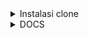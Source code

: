 <details>
<summary>Instalasi clone</summary>

- Local
    - git clone xxxx
    - `pipenv shell` (jika tidak bisa, activate manual di . source /home/aris/.local/share/virtualenvs/BlogAntonio-J9LzUExB/bin/activate)
    - `pipenv install`
    - pada settings.py, set allowed_host: 'localhost'
    - Database
        - set: user, pass, database, --> settings.py
        - `sudo service postgresql start`
        - sudo su --> su - postgres --> psql
        - `CREATE USER user_name WITH ENCRYPTED PASSWORD 'mypassword';`
        - `CREATE DATABASE dbname OWNER rolename;`
        - `GRANT ALL PRIVILEGES ON dbname TO aris;`
    - `python manage.py migrate`
    - `python manage.py createsuperuser`
    - `python manage.py runserver`
    - konten:
        - localhost:8000
        - localhost:8000/admin/
    - Backup:
        - `python manage.py dumpdata blog --indent=2 --output=blog/fixtures/backup2022.json`
    - Load:
        - `python manage.py loaddata backup2022.json`
- Production
    - git clone xxxx
    - pada settings.py, set allowed_host: 'XXX' --> IP Public
    - `docker-compose up`
    - `docker container ls` --> pastikan container jalan
    - migrate:
        - `docker-compose run --rm blogantonio /bin/bash -c "cd blogApp; python3 manage.py migrate"`
    - super user
        - `docker-compose run --rm blogantonio /bin/bash -c "cd blogApp; python3 manage.py createsuperuser"`
    - collect static
        - `docker-compose run --rm blogantonio /bin/bash -c "cd blogApp; python3 manage.py collectstatic --no-input"`

    
</details>
<details>
<summary>DOCS</summary>

## fsdfsd
- deploy docker
## summary
- Template : html/js/css
- Model : PostgreSQL
- Views : Function based views
- Form : Django form & ModelForm --> EmailPostForm & SearchForm (form), CommentForm (ModelForm)
- Fitur : Tag, Comment, Total Post, Latest Post, Most Commented Post, Similiar post, Search, feed, sitemap(xml)
- Problem: belum otentifikasi, Form belum handle image, send email by django belum berhasil
- 
## Chapter 1: Building a Blog Application 1
### Instalasi Django dan Struktur App
- Clone repo dan venv
    - cd PYTHON_FOLDER
    - git clone https://github.com/ArisDjango/BlogAntonio.git
    - cd BlogAntonio
    - python -m venv venv
    - Set-ExecutionPolicy Unrestricted -Scope Process
    - & d:/TUTORIAL/PYTHON/BlogAntonio/venv/Scripts/Activate.ps1

- Instalasi Django
    - python.exe -m pip install --upgrade pip
    - pip install django

- membuat core project
    - django-admin startproject core
    - rename root foleder/core menjadi blogApp
    - cd blogApp
    - python manage.py migrate
    - python manage.py runserver
- Membuat app 'blog'
    - python manage.py startapp blog
    - register di settings.py

### Models
- blog/models.py

    ```py
        from django.db import models
        from django.utils import timezone
        from django.contrib.auth.models import User

        class Post(models.Model):
            STATUS_CHOICES = (
                ('draft', 'Draft'),
                ('published', 'Published'),
            )

            title = models.CharField(max_length=250)
            slug = models.SlugField(max_length=250, unique_for_date='publish')
            author = models.ForeignKey(User, on_delete=models.CASCADE,
                                            related_name='blog_posts')
            body = models.TextField()
            publish = models.DateTimeField(default=timezone.now)
            created = models.DateTimeField(auto_now_add=True)
            updated = models.DateTimeField(auto_now=True)
            status = models.CharField(max_length=10,
                                    choices=STATUS_CHOICES,
                                    default='draft')
            
            class Meta:
                ordering = ('-publish',)

            def __str__(self):
                return self.title
    ```
    ```py
    '''
    - note:
        - CharField = VarChar SQL
        - slug = to build beautiful, SEO-friendly URLs
        - author: 
            - This field defines a many-to-one relationship, meaning that each post is written by a user, and a user can write any number of posts.
            - For this field, Django will create a foreign key in the database using the primary key of the related model.
            - In this case, you are relying on the User model of the Django authentication system.
            - on_delete parameter specifies the behavior to adopt when the referenced object is deleted.
            - CASCADE, you specify that when the referenced user is deleted, the database will also delete all related blog
            - 
            - You specify the name of the reverse relationship,from User to Post, with the related_name attribute. This will allow you to access related objects easily
        - publish:
            - This datetime indicates when the post was published.
            - You use Django's timezone now method as the default value. This returns the current datetime in a timezone-aware format.
            - You can think of it as a timezone-aware version of the standard Python datetime.now method.
        - created: 
            - This datetime indicates when the post was created.
            - auto_now_add here --> the date will be saved automatically when creating an object.
        - updated:
            - This datetime indicates the last time the post was updated.
            - auto_now here --> the date will be updated automatically when saving an object.
        - status:
        - This field shows the status of a post.
        - choices parameter --> so the value of this field can only be set to one of the given choices.
        
        - Meta class :
            - inside the model contains metadata
            - You tell Django to sort results by the publish field in descending order (-) by default when you query the database.
            - doing this, posts published recently will appear first.
        - The __str__():
            - is the default human-readable representation of the object.
            - Django will use it in many places, such as the administration site.

        
    - Doc:
    - djangoproject.com/en/3.0/ref/models/fields/#django.dbmodels.ForeignKey.on_delete.posts
    - https://docs.djangoproject.com/en/3.0/ref/models/fields/

    '''
    ```
- registrasi 'blog.apps.BlogConfig', pada setting
- python manage.py makemigrations blog
    ```py
    '''
    Let's take a look at the SQL code on > migrations/0001_initial.py

    python manage.py sqlmigrate blog 0001

    - Django creates a primary key automatically for each model,
    - but you can also override this by specifying primary_key=True in one of your model fields.
    - primary key is an id column, which consists of an integer that is incremented automatically.
    '''
    ```
- python manage.py migrate



- Run
    ```py
    python manage.py runserver
    python manage.py runserver 127.0.0.1:8001 --settings=mysite.settings
    ```
    ```py
    '''
    Deploy setting hanya berlaku di development
    Deploy pada production di jalankan sebagai WSGI (Apache, Gunicorn), atau ASGI (Uvicorn, Daphne)
    https://docs.djangoproject.com/en/3.0/howto/deployment/wsgi/
    
    Note:
    - __init__.py: An empty file that tells Python to treat the mysite directory as a Python module.
    - wsgi.py: This is the configuration to run your project as a Web Server Gateway Interface (WSGI) application.
    - asgi.py: This is the configuration to run your project as ASGI, the emerging Python standard for asynchronous web servers and applications.
    '''
    ```
### Creating an administration site for models
- Creating a superuser
    - python manage.py createsuperuser
    - http://127.0.0.1:8000/admin/
- Customizing the way that models are displayed
    - blog/admin.py
        ```py
        from django.contrib import admin
        from .models import Post

        admin.site.register(Post)
        class PostAdmin(admin.ModelAdmin):
        list_display = ('title', 'slug', 'author', 'publish','status')
        list_filter = ('status', 'created', 'publish', 'author')
        search_fields = ('title', 'body')
        prepopulated_fields = {'slug': ('title',)}
        raw_id_fields = ('author',)
        date_hierarchy = 'publish'
        ordering = ('status', 'publish')
        ```

        ```py
        '''
        NOTE : 
            - list_display --> the fields displayed
            - list_filter --> filter fields on right sidebar
            - search_fields --> search bar on the top of page
            - prepopulated_fields --> grab title for slug
            - raw_id_fields --> the author field is now displayed with a lookup widget that can scale much better than a drop-down select input when you have thousands of users
            - date_hierarchy --> search bar, there are navigation links to navigate through a date hierarchy
        '''
        ```


### QuerySets and managers
- ORM
    - The Django ORM is based on QuerySets.
    - A QuerySet is a collection of database queries to retrieve objects from your database
    - https://docs.djangoproject.com/en/3.0/ref/models/
- Creating objects
    - Try via Django shell)
    - python manage.py shell

    ```py
        >>> from django.contrib.auth.models import User
        >>> from blog.models import Post
        >>> user = User.objects.get(username='admin')
        >>> post = Post(title='Another post',
        ... slug='another-post',
        ... body='Post body.',
        ... author=user)
        >>> post.save()
    ```
    ```py
    '''
    NOTE: 
        - user = User.objects.get(username='admin') -->
            - You retrieve the user object with the username admin
            - retrieve a single object from the database
            - this method expects a result that matches the query
            - If no results are returned by the database, this method will raise a `DoesNotExist` exception
            - if the database returns more than one result, it will raise a `MultipleObjectsReturned` exception
            - Both exceptions are attributes of the model class that the query is being performed on.
        - post.save()
            - The preceding action performs an INSERT SQL statement behind the scenes
            - You have seen how to create an object in memory first and then persist it to the database,
    '''
    
    ```
- Update objects
    ```py
        >>> post.title = 'New title'
        >>> post.save()
    ```
    ```py
    '''
    NOTE:
        - This time, the save() method performs an UPDATE SQL statement.
        - The changes you make to the object are not persisted to the database until you call the save() method.
    '''
    ```
- Retrieving objects (READ)
    ```py
        >>> all_posts = Post.objects.all()
        >>> all_posts
    ```
    ```py
    '''
    NOTE:
        - objects --> the default manager. Each Django model has at least one manager and the default manager is called objects
        - You get a QuerySet object using your model manager
        - all() --> method on the default objects manager To retrieve all objects from a table
    '''
    ```
- Using the filter() method
    - filter by single fields. ex:
    - retrieve all posts published in the year 2020
        ```py
        Post.objects.filter(publish__year=2021)

        ```

    - filter by multiple fields, ex:
    - retrieve all posts published in 2020 by the author with the username admin
        ```py
        Post.objects.filter(publish__year=2021,author__username='admin')
        ```
    - or
        ```py
        Post.objects.filter(publish__year=2020).filter(author__username='admin')
        ```
    ```py
    '''
    NOTE:
        - Queries with field lookup methods are built using two underscores, for example, publish__year
        - but the same notation is also used for accessing fields of related models, such as author__username.
    '''
    ```
- Using exclude()
    - Kecuali
    - retrieve all posts published in 2020 whose titles don't start with Why
        ```py
        Post.objects.filter(publish__year=2020).exclude(title__startswith='Why')
        ```
- Using order_by()
    - order results by different fields, ex:
    - retrieve all objects ordered by their title
        ```py
        Post.objects.order_by('title') #Ascending
        Post.objects.order_by('-title') #Descending
        ```
- Deleting objects
    ```py
    post = Post.objects.get(id=1)
    post.delete()
    ```
    ```py
    '''
    NOTE:
    deleting objects will also delete any dependent relationships for ForeignKey objects defined with on_delete set to CASCADE.
    '''
    ```
- When QuerySets are evaluated
    ```py
    '''
        QuerySets are only evaluated in the following cases:
        • The first time you iterate over them
        • When you slice them, for instance, Post.objects.all()[:3]
        • When you pickle or cache them
        • When you call repr() or len() on them
        • When you explicitly call list() on them
        • When you test them in a statement, such as bool(), or, and, or if
    '''
    ```
### Model Managers
- Creating model managers
    - 'objects' adalah model manager default ketika membuat model
    - model manager bisa di custom
    - blog/models.py
        ```py
        class PublishedManager(models.Manager):
            def get_queryset(self):
                return super(PublishedManager, self)
                .get_queryset()
                .filter(status='published')

        class Post(models.Model):
            # ...
            objects = models.Manager() # The default manager.
            published = PublishedManager() # Our custom manager.

        ```
    
        ```py
        '''
        NOTE:
            - If no manager is defined in the model, Django automatically creates the objects
            - If you declare any managers for your model but you want to keep the objects manager as well, you have to add it explicitly to your model.
            - you add the default objects manager and the published custom manager to the Post model.

        '''
        ```
### views
- Creating list and detail views ( Funtion Based View)
    - blog/views.py
        ```py
        from django.shortcuts import render, get_object_or_404

        def post_list(request):
            posts = Post.published.all()
            return render(request,'blog/post/list.html',{'posts': posts})
        ```
        ```py
        '''
        - post_list view takes the request object as the only parameter.
        - This parameter is required by all views
        - you retrieve all the posts with the published status using the published manager that you created previously
        - render() --> shortcut provided by Django to render the list of posts
        - It returns an HttpResponse object with the rendered text (normally HTML code) with the given template.
        '''
        ```
        ```py
        def post_detail(request, year, month, day, post):
            post = get_object_or_404(Post, slug=post,
                                        status='published',
                                        publish__year=year,
                                        publish__month=month,
                                        publish__day=day)
            return render(request,'blog/post/detail.html',{'post': post})
        ```
        ```py
        '''
        NOTE:
            - This view takes the year, month, day, and post arguments to retrieve a published post with the given slug and date
            - Note that when you created the Post model, you added the 'unique_for_date' parameter to the slug field.
            - This ensures that there will be only one post with a slug for a given date, and thus, you can retrieve single posts using the date and slug.
            - get_object_or_404() shortcut to retrieve the desired. retrieves the object that matches the given parameters or an HTTP 404 (not found) exception if no object is found.
        '''
        
        ```
- Using class-based views
    - selain menggunakan FBV bisa juga menggunakan class based view
        - tambahkan pada views.py
            ```py
            class PostListView(ListView):
                queryset = Post.published.all()
                context_object_name = 'posts'
                paginate_by = 3
                template_name = 'blog/post/list.html'
            ```
        - bypass blog/urls.py
            ```py
            path('', views.PostListView.as_view(), name='post_list'),
            ```
### urls
- Adding URL patterns for your views
    - buat blog/urls.py
        ```py
        from django.urls import path
        from . import views
            
        app_name = 'blog'

        urlpatterns = [
            
        path('', views.post_list, name='post_list'),
        path('<int:year>/<int:month>/<int:day>/<slug:post>/',
                views.post_detail,
                name='post_detail'),
            ]
        ```
        ```py
        '''
        NOTE:
            - you define an application namespace with the app_name variable. This allows you to organize URLs by application and use the name when
            - You define two different patterns using the path() function
            - first URL pattern doesn't take any arguments and is mapped to the post_list view.
            - The second pattern takes the following four arguments and is mapped to the post_detail view: year,month, day --> integer, post --> Can be composed of words and hyphens
            - path converter docs: https://docs.djangoproject.com/en/3.0/topics/http/urls/#pathconverters.

            -If using path() and converters isn't sufficient for you, you can use re_path() instead to define complex URL patterns with Python regular expressions.
            - Docs repath: https://docs.djangoproject.com/en/3.0/ref/urls/#django.urls.re_path.
            - Regex howto : https://docs.python.org/3/howto/regex.html
        '''
        ```
- Adding URL patterns to project project
    - core/urls.py
        ```py
        from django.urls import path, include
        from django.contrib import admin

        urlpatterns = [
        path('admin/', admin.site.urls),
        path('blog/', include('blog.urls', namespace='blog')),
        ]
        ```
        ```py
        '''
        NOTE:
        - You include these patterns under the namespace blog
        - Later, you will refer to your blog URLs easily by using the namespace followed by a colon and the URL name, for example, blog:post_list and blog:post_detail.
        - DOCs = https://docs.djangoproject.com/en/3.0/topics/http/urls/#url-namespaces.
        '''
        ```
- Canonical URLs for models
    - Edit blog/models.py
        ```py
        def get_absolute_url(self):
            return reverse('blog:post_detail',
                        args=[self.publish.year,
                                self.publish.month,
                                self.publish.day, self.slug])
        ```
        ```py
        '''
        NOTE:
        - You may have different pages in your site where you display posts, but there is a single URL that you use as the main URL for a blog post.
        - The convention in Django is to add a get_absolute_url() method to the model that returns the canonical URL for the object.
        - You can use the post_detail URL that you have defined in the preceding section to build the canonical URL for Post objects.
        - For this method, you will use the reverse() method, which allows you to build URLs by their name and pass optional parameters.
        - Docs: https://docs.djangoproject.com/en/3.0/ref/urlresolvers/
        '''
        ```
### template
- Creating templates for your views
- Docs :
    - https://docs.djangoproject.com/en/3.0/ref/templates/language/
    - https://docs.djangoproject.com/en/3.0/ref/templates/builtins/

        - blog, create directory structure:
            ```
            templates/
                blog/
                    base.html
                    post/
                        list.html
                        detail.html
            ```
            ```py
            '''
            NOTE:
            - Template tags control the rendering of the template and look like {% tag %}
            - Template variables get replaced with values when the template is rendered and look like {{ variable }}
            - Template filters allow you to modify variables for display and look like {{variable|filter }}
            '''
            ```
        - Static
            - buat blog/static/blog.css
        - Edit the base.html
            ```html
            {% load static %}
            <!DOCTYPE html>
            <html>
                <head>
                <title>{% block title %}{% endblock %}</title>
                    <link href="{% static "css/blog.css" %}" rel="stylesheet">
                </head>
                <body>
                    <div id="content">
                        {% block content %}
                        {% endblock %}
                    </div>
                    <div id="sidebar">
                        <h2>My blog</h2>
                        <p>This is my blog.</p>
                    </div>
                </body>
            </html>

            ```
            ```py
            '''
            NOTE:
            - {% load static %} tells Django to load the static template tags that are provided by the django.contrib.staticfiles application, which is contained in the INSTALLED_APPS setting.
            - After loading them, you are able to use the {% static %} template tag throughout this template.
            - With this template tag, you can include the static files, such as the blog.css file, which you will find in the code of this example under the static/ directory of the blog application.
            '''
            ```
        - post/list.html
            ```html
            {% extends "blog/base.html" %}
            {% block title %}My Blog{% endblock %}
            {% block content %}

            <h1>My Blog</h1>
            {% for post in posts %}
            <h2>
                <a href="{{ post.get_absolute_url }}">
                    {{ post.title }}
                </a>
            </h2>
            <p class="date">
            Published {{ post.publish }} by {{ post.author }}
            </p>
            {{ post.body|truncatewords:30|linebreaks }}
            {% endfor %}
            {% endblock %}
            ```
            ```py
            '''
            NOTE:
            - With the {% extends %} template tag, you tell Django to inherit from the blog/base.html template.
            - Then, you fill the title and content blocks of the base template with content. You iterate through the posts and display their title, date, author, and body, including a link in the title to the canonical URL of the post.
            - you apply two template filters: truncatewords truncates the value to the number of words specified,
            - linebreaks converts the output into HTML line breaks.
            - You can concatenate as many template filters as you wish; each one will be applied to the output generated by the preceding one.
            '''
            ```
    - Run test
        - python manage.py runserver
        - http://127.0.0.1:8000/blog/
    - post/detail.html
        ```html
        {% extends "blog/base.html" %}
        {% block title %}{{ post.title }}{% endblock %}

        {% block content %}

        <h1>{{ post.title }}</h1>
        <p class="date">
            Published {{ post.publish }} by {{ post.author }}
        </p>
            {{ post.body|linebreaks }}
        {% endblock %}
        ```
        ```py
        '''
        - Take a look at the URL—it should be `/blog/2020/1/1/who-was-djangoreinhardt/`
        - You have designed SEO-friendly URLs for your blog posts.

        '''
        ```

- Adding pagination
    - blog/views.py

        ```py
        def post_list(request):
            object_list = Post.published.all()
            paginator = Paginator(object_list, 3) # 3 posts in each page
            page = request.GET.get('page')
            try:
                posts = paginator.page(page)
            except PageNotAnInteger:
                # If page is not an integer deliver the first page
                posts = paginator.page(1)
            except EmptyPage:
                # If page is out of range deliver last page of results
                posts = paginator.page(paginator.num_pages)
            return render(request,'blog/post/list.html',
                            {'page': page,'posts': posts})
        ```
        ```py
        '''
        NOTE:
        
        '''
        ```
    - buat blog/templates/pagination.html
        ```html
            <div class="pagination">
                <span class="step-links">
                {% if page.has_previous %}
                    <a href="?page={{ page.previous_page_number }}">Previous</a>
                {% endif %}
                <span class="current">
                    Page {{ page.number }} of {{ page.paginator.num_pages }}.
                </span>
                {% if page.has_next %}
                    <a href="?page={{ page.next_page_number }}">Next</a>
                {% endif %}
                </span>
            </div>
        ```
        ```py
        '''
        NOTE:

        '''
        ```
    - return to the blog/post/list.html
        ```html
        {% block content %}
        ...
        {% include "pagination.html" with page=posts %}
        {% endblock %}
        ```
        ```py
        '''
        NOTE:
            - Since the Page object you are passing to the template is called posts, you include the pagination template in the post list template, passing the parameters to render it correctly.
            - You can follow this method to reuse your pagination template in the paginated views of different models.
        '''
        ``` 
    - tes http://127.0.0.1:8000/blog/

- Class Based Views version
    - Docs:https://docs.djangoproject.com/en/3.0/topics/class-based-views/intro/
    - Edit the blog/views.py
        ```py
        from django.views.generic import ListView

        class PostListView(ListView):
            queryset = Post.published.all()
            context_object_name = 'posts'
            paginate_by = 3
            template_name = 'blog/post/list.html'
        ```
        ```py
        '''
        - Use a specific QuerySet instead of retrieving all objects.
        - Instead of defining a queryset attribute, you could have specified model = Post and Django would have built the generic Post.objects.all() QuerySet for you.
        - Use the context variable posts for the query results. The default variable is object_list if you don't specify any context_object_name.
        - Paginate the result, displaying three objects per page.
        - Use a custom template to render the page. If you don't set a default template, ListView will use blog/post_list.html.
        '''
        ```
    - blog/urls.py
        ```py
        urlpatterns = [
            # post views
            # path('', views.post_list, name='post_list'),
            path('', views.PostListView.as_view(), name='post_list'),
            path('<int:year>/<int:month>/<int:day>/<slug:post>/',
            views.post_detail,
            name='post_detail'),
            ]
        ```
    - edit your post/list.html template
        ```py
        {% include "pagination.html" with page=page_obj %}
        # Django's ListView generic view passes the selected page in a variable called page_obj
        ```
    - Tes http://127.0.0.1:8000/blog/

## Chapter 2: Enhancing Your Blog with Advanced Features
### Sharing posts by email
- Algoritma pengiriman email
    - buat form.py
    - buat views
    - by pass url
    - buat template untuk menampilkannya
- Creating forms with Django
    - Django punya 2 base class untuk form:
        - Form : standartd
        - ModelForm : forms dengan model instance
    - Buat blog/forms.py:

        ```py
        from django import forms

        class EmailPostForm(forms.Form):
            name = forms.CharField(max_length=25)
            email = forms.EmailField()
            to = forms.EmailField()
            comments = forms.CharField(required=False, widget=forms.Textarea)  
        ```
- Handling forms in views
    ```py
    def post_share(request, post_id):
        # Mengambil post by id
        post = get_object_or_404(Post, id=post_id, status='published')
        if request.method == 'POST':
        # Form ter submit
            form = EmailPostForm(request.POST)
            if form.is_valid():
            # Form fields melalui validasi
                cd = form.cleaned_data
            # ... mengirim email
        else:
            form = EmailPostForm()
        return render(request, 'blog/post/share.html', {'post': post,'form': form})
        
    ```
- Sending emails with Django
    - konfigurasi Simple Mail Transfer Protocol (SMTP) server
        - settings.py
        - untuk mencoba di django shell kita butuh setting backend console (setelah dipastikan fungsi email berjalan, bisa di nonaktifkan)

            ```py
            EMAIL_BACKEND = 'django.core.mail.backends.console.EmailBackend'
            ```
        - SMTP server setting:
            ```py
            EMAIL_HOST = 'smtp.gmail.com'
            EMAIL_HOST_USER = 'winandiaris@gmail.com'
            EMAIL_HOST_PASSWORD = 'xxxxxxxx'
            EMAIL_PORT = 587
            EMAIL_USE_TLS = True
            ```
        - Karena menggunakan gmail, Aktifkan 'Allow less secure apps'. ini akan mengijinkan teknologi dengan less secure bisa mengakses gmail.
        `https://myaccount.google.com/lesssecureapps`
        - selanjutnya Disable chaptcha
        ` https://accounts.google.com/displayunlockcaptcha`
        - cek koneksi di console, simulasikan pengiriman email
        - python manage.py shell
            ```py
            >>> from django.core.mail import send_mail
            >>> send_mail('Django mail', 'This e-mail was sent with Django.', 'your_account@gmail.com', ['your_account@gmail.com'], fail_silently=False)
            ```
        - maka output =1 jika berhasil, selanjutnya:
        - Edit view.py, post_share(), menghandle email post
            - [view.py code](https://github.com/PacktPublishing/Django-3-by-Example/blob/master/Chapter02/mysite/blog/views.py)
        - tambahkan pada urls.py
            ```py
            urlpatterns = [
                # ...
                path('<int:post_id>/share/',
                views.post_share, name='post_share'),
                ]
            ```
- Rendering forms in templates
    - buat file baru, templates/blog/post/share.html
        ```py
        {% extends "blog/base.html" %}
        {% block title %}Share a post{% endblock %}

        {% block content %}
            {% if sent %}
                <h1>E-mail successfully sent</h1>
                <p>
                    "{{ post.title }}" was successfully sent to {{ form.cleaned_data.to }}.
                </p>
            {% else %}
                <h1>Share "{{ post.title }}" by e-mail</h1>
                <form method="post">
                    {{ form.as_p }}
                    {% csrf_token %}
                    <input type="submit" value="Send e-mail">
                </form>
            {% endif %}
        {% endblock %}
        ```
    - Edit the blog/post/detail.html
        - tempatkan code ini setelah `{{ post.body|linebreaks }}`
            ```html
            <p>
                <a href="{% url "blog:post_share" post.id %}">
                Share this post
                </a>
            </p>
            ```
    - cek 127.0.0.1:8000/blog/
### Comment Form
- Algoritma comment system
    1. membuat model untuk menyimpan comments
    2. membuat form untuk submit comments dan validasi input data
    3. membuat view untuk memproses form dan menyimpan comment ke database
    4. Edit post detail template untuk menampilkan daftar comments dan menampilkan form input comment
- Building a model
    - buka models.py
        - code:
            ```py
            class Comment(models.Model):
                post = models.ForeignKey(Post,
                                        on_delete=models.CASCADE,
                                        related_name='comments')
                name = models.CharField(max_length=80)
                email = models.EmailField()
                body = models.TextField()
                created = models.DateTimeField(auto_now_add=True)
                updated = models.DateTimeField(auto_now=True)
                active = models.BooleanField(default=True)

                class Meta:
                    ordering = ('created',)

                def __str__(self):
                    return f'Comment by {self.name} on {self.post}'
            ```
    - migrate
        - `python manage.py makemigrations blog`
        - `python manage.py migrate`
    - Menerapkan 'comment model' ke admin panel
    - admin.py
        - code:
            ```py
            from .models import Post, Comment

            @admin.register(Comment)
            class CommentAdmin(admin.ModelAdmin):
                list_display = ('name', 'email', 'post', 'created', 'active')
                list_filter = ('active', 'created', 'updated')
                search_fields = ('name', 'email', 'body')
            ```
    - cek 127.0.0.1:8000/admin
- Creating forms from models
    - forms.py
        ```py
        from .models import Comment

        class CommentForm(forms.ModelForm):
            class Meta:
                model = Comment
                fields = ('name', 'email', 'body')
        ```
- Handling ModelForms in views
    - views.py pada post_detail()
        ```py
        from .models import Post, Comment
        from .forms import EmailPostForm, CommentForm

        def post_detail(request, year, month, day, post):
        ...

            # List of active comments for this post
            comments = post.comments.filter(active=True)
            new_comment = None
            if request.method == 'POST':
                # A comment was posted
                comment_form = CommentForm(data=request.POST)
                if comment_form.is_valid():
                    # Create Comment object but don't save to database yet
                    new_comment = comment_form.save(commit=False)
                    # Assign the current post to the comment
                    new_comment.post = post
                    # Save the comment to the database
                    new_comment.save()
            else:
                comment_form = CommentForm()
            return render(request,
            'blog/post/detail.html',
                        {'post': post,
                        'comments': comments,
                        'new_comment': new_comment,
                        'comment_form': comment_form})
        ```
- Adding comments to the post detail template
    - Menampilkan comments pada `post/detail.html`
        • Menampilkan total comments sebuah post

            ```html
            {% with comments.count as total_comments %}
                <h2>
                    {{ total_comments }} comment{{ total_comments|pluralize }}
                </h2>
            {% endwith %}
            ```
        • Menampilkan daftar comments
            ```html
            {% for comment in comments %}
                <div class="comment">
                    <p class="info">
                        Comment {{ forloop.counter }} by {{ comment.name }}
                        {{ comment.created }}
                    </p>
                    {{ comment.body|linebreaks }}
                </div>
            {% empty %}
                <p>There are no comments yet.</p>
            {% endfor %}

            ```
        • Menampilkan form untuk users menginput comment baru

            ```html
            {% if new_comment %}
                <h2>Your comment has been added.</h2>
            {% else %}
                <h2>Add a new comment</h2>
                <form method="post">
                    {{ comment_form.as_p }}
                    {% csrf_token %}
                    <p><input type="submit" value="Add comment"></p>
                </form>
            {% endif %}
            
            ```
    - cek tampilan form comment http://127.0.0.1:8000/blog/
### Tag
- Adding the tagging functionality
    - pip install django_taggit
    - register pada settings.py --> `taggit`
    - models.py:
        ```py
        from taggit.managers import TaggableManager

            class Post(models.Model):
            # ...
            tags = TaggableManager()
        ```
    - python manage.py makemigrations blog
    - python manage.py migrate
    - coba fungsi tag melalui console
        - python manage.py shell
            ```py
            >>> from blog.models import Post
            >>> post = Post.objects.get(id=1)
            >>> post.tags.add('music', 'jazz', 'django')
            >>> post.tags.all()
            <QuerySet [<Tag: jazz>, <Tag: django>, <Tag: music>]>
            ```
    - http://127.0.0.1:8000/admin/taggit/tag/
    - pada admin, Buka post/form edit, akan muncul form tag, yang bisa diinput lebih dari 1 dengan separasi coma
    - Menampilkan tag pada post
        - blog/post/list.html, tempatkan dibawah post title
        `<p class="tags">Tags: {{ post.tags.all|join:", " }}</p>`
        - Views.py
            ```py
            from taggit.models import Tag

            def post_list(request, tag_slug=None):
                object_list = Post.published.all()
                tag = None

                if tag_slug:
                    tag = get_object_or_404(Tag, slug=tag_slug)
                    object_list = object_list.filter(tags__in=[tag])
                paginator = Paginator(object_list, 3) # 3 posts in each page
                # ...
            ```
        - render()
        ```py
        return render(request, 'blog/post/list.html', {'page': page,
                                        'posts': posts,
                                        'tag': tag})
        ```
        
        - edit urls.py
            - aktifkan kembali path post_list yang menggunakan FBV
                - ` path('', views.post_list, name='post_list'),`
            - Tambahkan path tag
                ```py
                path('tag/<slug:tag_slug>/', views.post_list name='post_list_by_tag'),
                ```
        - Edit `blog/post/list.html`
            - rubah pagination ke FBV `{% include "pagination.html" with page=posts %}`
            - untuk filter tag dihalaman utama, tempatkan diatas %for%
                ```html
                <p class="tags">
                Tags:
                {% for tag in post.tags.all %}
                    <a href="{% url "blog:post_list_by_tag" tag.slug %}">
                        {{ tag.name }}
                    </a>
                    {% if not forloop.last %}, {% endif %}
                {% endfor %}
                </p>
                ```

- Retrieving posts by similarity
    - Untuk mendapatkan saran post yang mirip ,berikut tahapannya:
        1. dapatkan semua tags untuk post
        2. dapatkan semua posts yang ter tag dengan salah satu tags
        3. Kecualikan postingan saat ini dari daftar itu untuk menghindari merekomendasikan postingan yang sama
        4. Urutkan hasil berdasarkan jumlah tag yang dibagikan dengan postingan saat ini
        5. Dalam kasus dua atau lebih posting dengan jumlah tag yang sama rekomendasikan posting terbaru
        6. Batasi kueri ke jumlah posting yang ingin Anda rekomendasikan
    - Implementasi:
    - pada views.py - post_detail()
        ```py
        from django.db.models import Count

        # List of similar posts
        post_tags_ids = post.tags.values_list('id', flat=True)
        similar_posts = Post.published.filter(tags__in=post_tags_ids)\
                                    .exclude(id=post.id)
        similar_posts = similar_posts.annotate(same_tags=Count('tags'))\
                                    .order_by('-same_tags','-publish')[:4]

        ...
        # Pada render
        'similar_posts': similar_posts})
        ```

    - Pada blog/post/detail.html, tempatkan sebelum post comment
        ```html
        <h2>Similar posts</h2>
        {% for post in similar_posts %}
            <p>
                <a href="{{ post.get_absolute_url }}">{{ post.title }}</a>
            </p>
        {% empty %}
            There are no similar posts yet.
        {% endfor %}
        ```

## Chapter 3: Extending Your Blog Application
    • Membuat custom template tags dan filters
    • Membuat sitemap dan post feed
    • Implementasi full-text search dengan PostgreSQL

### Creating custom template tags and filters
- referensi : https://docs.djangoproject.com/en/3.0/ref/templates/builtins/.

- Custom template tags
    - ada 2 macam:
        - simple_tag: memproses data dan mereturn string
        - inclusion_tag: memproses data dan mereturn render template
    - Buat directory blog/templatetags
    - buat file kosong __init__.py
- Total Post
    - buat file blog_tags.py
        ```py
        from django import template
        from ..models import Post

        register = template.Library()

        @register.simple_tag
        def total_posts():
            return Post.published.count()
        ```
    - blog/templates/base.html
        ```py
        {% load blog_tags %}
        ...
        <h2>My blog</h2>
            <p>This is my blog. I've written {% total_posts %} posts so far.</p>
        ```
        - Maka dibawah Blog title akan muncul jumlah total posts
- Latest Post
    - Pada file blog_tags.py, tambahkan:
        ```py
        @register.inclusion_tag('blog/post/latest_posts.html')
        def show_latest_posts(count=5):
            latest_posts = Post.published.order_by('-publish')[:count]
            return {'latest_posts': latest_posts}
        ```
    - Buat Template baru blog/post/latest_posts.html:
        ```html
        <ul>
            {% for post in latest_posts %}
            <li>
                <a href="{{ post.get_absolute_url }}">{{ post.title }}</a>
            </li>
            {% endfor %}
        </ul>
        ```
    - Edit blog/base.html
        ```html
        ...
        <p>This is my blog. I've written {% total_posts %} posts so far.</p>
                <h3>Latest posts</h3>
                {% show_latest_posts 3 %}
        ```
        - Maka akan muncul latest post pada side bar
- Most Commented
    - Edit blog_tags.py
        ```py
            from django.db.models import Count
            
            @register.simple_tag
            def get_most_commented_posts(count=5):
                return Post.published.annotate( total_comments=Count('comments')
                ).order_by('-total_comments')[:count]
        ```
    - Edit base.html
        ```html
        <h3>Most commented posts</h3>
                {% get_most_commented_posts as most_commented_posts %}
                <ul>
                    {% for post in most_commented_posts %}
                    <li>
                        <a href="{{ post.get_absolute_url }}">{{ post.title }}</a>
                    </li>
                    {% endfor %}
                </ul>
        ```
    - Maka pada side bar akan muncul Most commented posts
    
- Custom template filters
    - contoh
    - {{ variable|my_filter }}
    - {{ variable|my_filter:"foo" }} --> dengan argument
    - {{ variable|filter1|filter2 }} --> multiple filter
    - doc : https://docs.djangoproject.com/en/3.0/ref/templates/builtins/#built-in-filterreference.
    - https://docs.djangoproject.com/en/3.0/howto/custom-templatetags/#writing-custom-template-filters.
    -
    - Install markdown --> `pip install markdown`
    - edit blog_tags.py
        ```py
        from django.utils.safestring import mark_safe
        import markdown

        @register.filter(name='markdown')
        def markdown_format(text):
            return mark_safe(markdown.markdown(text))
        ```
    - Tambahkan Pada bagian atas setelah `extends` `blog/post/list.html` dan detail.html
    ` {% load blog_tags %} `
    - pada post/detail.html, replace {{ post.body|linebreaks }} dengan {{ post.body|markdown }}
    - pada post/list.html, replace {{ post.body|truncatewords:30|linebreaks }} dengan {{ post.body|markdown|truncatewords_html:30 }}
    - Coba Buat postingan menggunakan format markdown
        - Buka http://127.0.0.1:8000/admin/blog/post/add/
        - maka jika dilihat format akan menjadi markdown
        - doc: https://daringfireball.net/projects/markdown/basics.

### Sitemap (xml)
- Adding a sitemap to your site
    - doc : https://docs.djangoproject.com/en/3.0/ref/contrib/sitemaps/
    - settings.py
        ```py
        SITE_ID = 1

        # Application definition
        INSTALLED_APPS = [
        # ...
        'django.contrib.sites',
        'django.contrib.sitemaps',
        ]
        ```
    - python manage.py migrate

    - Buat baru blog/sitemaps.py
        ```py
        from django.contrib.sitemaps import Sitemap
        from .models import Post

        class PostSitemap(Sitemap):
            changefreq = 'weekly'
            priority = 0.9
            
            def items(self):
                return Post.published.all()
            def lastmod(self, obj):
                return obj.updated
        ```
    - BUka core/urls.py
        ```py
        from django.urls import path, include
        from django.contrib import admin
        from django.contrib.sitemaps.views import sitemap
        from blog.sitemaps import PostSitemap

        sitemaps = {
        'posts': PostSitemap,
        }

        urlpatterns = [
            path('admin/', admin.site.urls),
            path('blog/', include('blog.urls', namespace='blog')),
            path('sitemap.xml', sitemap, {'sitemaps': sitemaps},
            name='django.contrib.sitemaps.views.sitemap')
            ]
        ```
    - BUka http://127.0.0.1:8000/sitemap.xml, akan muncul bentuk xml dari site kita, xml berpengaruh pada efektivitas search engine

    - http://127.0.0.1:8000/admin/sites/site/ untuk menambah daftar domain yang digunakan di sitemap

### Feeds
- Creating feeds for your blog posts
    - ref:  Django syndication feed framework at https://docs.djangoproject.com/en/3.0/ref/contrib/syndication/
    - secara dinamis akan mengenerate RSS atau atom feed. web feed data format(biasanya XML) memungkinkan user mendapatkan update feed menggunakan feed agragator.
    - buat file baru, blog/feeds.py
        ```py
        from django.contrib.syndication.views import Feed
        from django.template.defaultfilters import truncatewords
        from django.urls import reverse_lazy
        from .models import Post

        class LatestPostsFeed(Feed):
            title = 'My blog'
            link = reverse_lazy('blog:post_list')
            description = 'New posts of my blog.'
            def items(self):
            return Post.published.all()[:5]
            def item_title(self, item):
            return item.title
            def item_description(self, item):
            return truncatewords(item.body, 30)
        ```
    - tambahkan pada blog/urls.py
        ```py
        from .feeds import LatestPostsFeed

        urlpatterns = [
        # ...
        path('feed/', LatestPostsFeed(), name='post_feed'),
        ]
        ```
    - buka http://127.0.0.1:8000/blog/feed/, maka akan melihat format xml
    - buka blog/base.html, tempatkan pada side bar, dibawah total post
        ```html
        <p>
        <a href="{% url "blog:post_feed" %}">Subscribe to my RSS feed</a>
        </p>
        ```
    - Buka http://127.0.0.1:8000/blog/

### Search
- Adding full-text search to your blog
    - pencarian dalam blog bisa menggunakan cara filter ORM, misal
        ```py
        from blog.models import Post

        Post.objects.filter(body__contains='framework')
        ```
    - Untuk pencarian secara kompleks, bisa menggunakan fitur dari postgreSQL dan modul `django.contrib.postgres`
    - docs: https://www.postgresql.org/docs/12/static/textsearch.html

- Installing PostgreSQL
    - https://www.postgresql.org/download/
    - pip install psycopg2-binary
    - Buat user & password baru, dan memberi hak akses 
        ```sql
        psql -U postgres
        CREATE USER aris;
        ALTER USER aris PASSWORD 'aris1985';
        ALTER USER aris CREATEDB;
        ```
    - buat database melalui user 'aris'
        ```
        createdb -U aris blog;
        ```
    - settings.py
        ```py
        DATABASES = {
            'default': {
            'ENGINE': 'django.db.backends.postgresql',
            'NAME': 'blog',
            'USER': 'blog',
            'PASSWORD': '*****',
            }
        ```
    - python manage.py migrate
    - python manage.py createsuperuser
    - http://127.0.0.1:8000/admin/
    - karena ganti database postgres, semua post lama hilang. sekarang buat post baru agar search fitur bisa di terapkan
- Simple search lookups
    - Sekarang bisa melakukan search single field, contoh:
        ```py
        from blog.models import Post
        Post.objects.filter(body__search='django')
        ```
- Searching against multiple fields
    - search multiple fields, memungkinkan  search terhadap title dan body dari Post model
    - contoh :
        ```py
        from django.contrib.postgres.search import SearchVector
        from blog.models import Post

        Post.objects.annotate( search=SearchVector('title', 'body'),
            ).filter(search='django')
        ```

- Building a search view
    - for views.py docs: https://docs.djangoproject.com/en/3.1/ref/contrib/postgres/search/
    - Membuat view untuk search post
    - edit forms.py
        ```py
        class SearchForm(forms.Form):
            query = forms.CharField()
        ```
    - edit views.py
        ```py
        from django.contrib.postgres.search import SearchVector
        from .forms import EmailPostForm, CommentForm, SearchForm

        def post_search(request):
        form = SearchForm()
        query = None
        results = []
        if 'query' in request.GET:
            form = SearchForm(request.GET)
            if form.is_valid():
                query = form.cleaned_data['query']
                results = Post.published.annotate(
                    search=SearchVector('title', 'body'),
                    ).filter(search=query)
        return render(request, 'blog/post/search.html',
        {'form': form,
        'query': query,
        'results': results})

        ```
    - Buat blog/post/search.html
        ```html
        {% extends "blog/base.html" %}
        {% load blog_tags %}

        {% block title %}Search{% endblock %}

        {% block content %}
            {% if query %}
                <h1>Posts containing "{{ query }}"</h1>
                <h3>
                    {% with results.count as total_results %}
                    Found {{ total_results }} result{{ total_results|pluralize }}
                    {% endwith %}
                </h3>
                {% for post in results %}
                <h4><a href="{{ post.get_absolute_url }}">{{ post.title }}</a></h4>
                    {{ post.body|markdown|truncatewords_html:5 }}
                {% empty %}
                    <p>There are no results for your query.</p>
                {% endfor %}
                <p><a href="{% url 'blog:post_search' %}">Search again</a></p>
            {% else %}
                <h1>Search for posts</h1>
                <form method="get">
                    {{ form.as_p }}
                    <input type="submit" value="Search">
                </form>
            {% endif %}
        {% endblock %}
        ```
    - Edit urls.py
        - `path('search/', views.post_search, name='post_search'),`
    - http://127.0.0.1:8000/blog/search/

- Stemming and ranking results
    - proses  kalimat hasil search menjadi kalimat dasar, dan sorting berdasarkan seberapa sering post tampil
    - edit views.py
        ```py
        from django.contrib.postgres.search import SearchVector, SearchQuery,
        SearchRank

        #result = ... query)

        search_vector = SearchVector('title', 'body')
        search_query = SearchQuery(query)
        results = Post.published.annotate(
        search=search_vector,
            rank=SearchRank(search_vector, search_query)
            ).filter(search=search_query).order_by('-rank')
        ```
    - http://127.0.0.1:8000/blog/search/

- Weighting queries
    - dengan memberikan strata tertentu pada vector sehingga lebih powerful

    - edit views.py
        ```py
            
        search_vector = SearchVector('title', weight='A') + \
        SearchVector('body', weight='B')
        search_query = SearchQuery(query)
        results = Post.published.annotate(
            rank=SearchRank(search_vector, search_query)
            ).filter(rank__gte=0.3).order_by('-rank')
            
        ```
- Searching with trigram similarity
    - A trigram is a group of three consecutive characters. You can measure the similarity of two strings by counting the number of trigrams that they share. This approach turns out to be very effective for measuring the similarity of words in many languages.
    - langkah menginstall trigram extension psql
        - pip install wheel
        - pip install django-contrib-postgres
        - login root ke dtabase: psql -U postgres blog
        - CREATE EXTENSION pg_trgrm
    - views.py
        ```py
        from django.contrib.postgres.search import TrigramSimilarity

        ...
        results = Post.published.annotate(
            similarity=TrigramSimilarity('title', query),
            ).filter(similarity__gt=0.1).order_by('-similarity')
        ```



- Other full-text search engines
    - https://django-haystack.readthedocs.io/en/master/.

</details>